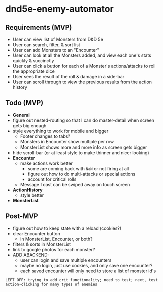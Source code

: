 # dnd5e-enemy-automator

## Requirements (MVP)
- User can view list of Monsters from D&D 5e
- User can search, filter, & sort list
- User can add Monsters to an "Encounter"
- User can look at all the Monsters added, and view each one's stats quickly & succinctly
- User can click a button for each of a Monster's actions/attacks to roll the appropriate dice
- User sees the result of the roll & damage in a side-bar
- User can scroll through to view the previous results from the action history

## Todo (MVP)
- **General**
- figure out nested-routing so that I can do master-detail when screen gets big enough
- style everything to work for mobile and bigger
  - Footer changes to tabs?
  - Monsters in Encounter show multiple per row
  - MonsterList shows more and more info as screen gets bigger
- hide scroll-bar (or at least style to make thinner and nicer looking)
- **Encounter**
  - make actions work better
    - some are coming back with `NaN` or not firing at all
    - figure out how to do multi-attacks or special actions
    - account for critical rolls
  - Message Toast can be swiped away on touch screen
- **ActionHistory**
  - style better
- **MonsterList**

## Post-MVP
- figure out how to keep state with a reload (cookies?)
- clear Encounter button
  - in MonsterList, Encounter, or both?
- filters & sorts in MonsterList
- link to google photos for each monster?
- ADD ABACKEND:
  - user can login and save multiple encounters
  - maybe no login, just use cookies, and only save one encounter?
  - each saved encounter will only need to store a list of monster id's


`LEFT OFF: trying to add crit functionality; need to test; next, test action-clicking for many types of enemies`